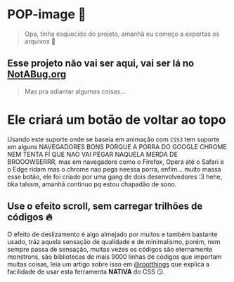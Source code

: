 # POP-image 🍺
> Opa, tinha esquecido do projeto, amanhã eu começo a exportas os arquivos 💙 
## Esse projeto não vai ser aqui, vai ser lá no [NotABug.org](https:notabug.org)
> Mas pra adiantar algumas coisas...
# Ele criará um botão de voltar ao topo
Usando este suporte onde se baseia em animação com `CSS3` tem suporte em alguns NAVEGADORES BONS PORQUE A PORRA DO GOOGLE CHROME NEM TENTA FÍ QUE NAO VAI PEGAR NAQUELA MERDA DE BROOOWSERRR, mas em navegadore como o Firefox, Opera  até o Safari e o Edge ridam mas o chrome nao pega neessa porra, enfim... muito massa esse botão, ele foi criado por uma gang de  dois desenvolvedores :3 hehe, bka talssm, amanhã continuo pq estou chapadão de sono.

## Use o efeito scroll, sem carregar trilhões de códigos 🔥

O efeito de deslizamento é algo almejado por muitos e também bastante usado, tráz aquela sensação de qualidade e de minimalismo, porém, nem sempre passa de sensação, muitas vezes os códigos são eternamente monstrons, são bibliotecas de mais 9000 linhas de códigos que importam muitas coisas, leia um artigo sobre isso em [@rootthings](https://rootthings.org/artigos/css3-paralax/) que explica a facilidade de usar esta ferramenta **NATIVA** do CSS 😏.
